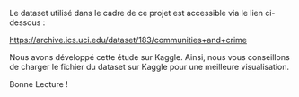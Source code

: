 Le dataset utilisé dans le cadre de ce projet est accessible via le lien ci-dessous : 

https://archive.ics.uci.edu/dataset/183/communities+and+crime

Nous avons développé cette étude sur Kaggle. Ainsi, nous vous conseillons de charger le fichier du dataset sur Kaggle pour une meilleure visualisation.

Bonne Lecture !
